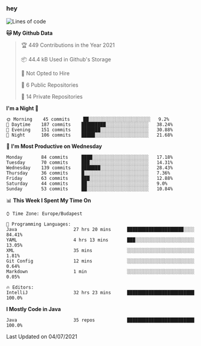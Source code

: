 ### hey

<!--START_SECTION:waka-->
![Lines of code](https://img.shields.io/badge/From%20Hello%20World%20I%27ve%20Written-54951%20lines%20of%20code-blue)

**🐱 My Github Data** 

> 🏆 449 Contributions in the Year 2021
 > 
> 📦 44.4 kB Used in Github's Storage 
 > 
> 🚫 Not Opted to Hire
 > 
> 📜 6 Public Repositories 
 > 
> 🔑 14 Private Repositories  
 > 
**I'm a Night 🦉** 

```text
🌞 Morning    45 commits     ██░░░░░░░░░░░░░░░░░░░░░░░   9.2% 
🌆 Daytime    187 commits    █████████░░░░░░░░░░░░░░░░   38.24% 
🌃 Evening    151 commits    ███████░░░░░░░░░░░░░░░░░░   30.88% 
🌙 Night      106 commits    █████░░░░░░░░░░░░░░░░░░░░   21.68%

```
📅 **I'm Most Productive on Wednesday** 

```text
Monday       84 commits     ████░░░░░░░░░░░░░░░░░░░░░   17.18% 
Tuesday      70 commits     ███░░░░░░░░░░░░░░░░░░░░░░   14.31% 
Wednesday    139 commits    ███████░░░░░░░░░░░░░░░░░░   28.43% 
Thursday     36 commits     █░░░░░░░░░░░░░░░░░░░░░░░░   7.36% 
Friday       63 commits     ███░░░░░░░░░░░░░░░░░░░░░░   12.88% 
Saturday     44 commits     ██░░░░░░░░░░░░░░░░░░░░░░░   9.0% 
Sunday       53 commits     ██░░░░░░░░░░░░░░░░░░░░░░░   10.84%

```


📊 **This Week I Spent My Time On** 

```text
⌚︎ Time Zone: Europe/Budapest

💬 Programming Languages: 
Java                     27 hrs 20 mins      █████████████████████░░░░   84.41% 
YAML                     4 hrs 13 mins       ███░░░░░░░░░░░░░░░░░░░░░░   13.05% 
XML                      35 mins             ░░░░░░░░░░░░░░░░░░░░░░░░░   1.81% 
Git Config               12 mins             ░░░░░░░░░░░░░░░░░░░░░░░░░   0.64% 
Markdown                 1 min               ░░░░░░░░░░░░░░░░░░░░░░░░░   0.05%

🔥 Editors: 
IntelliJ                 32 hrs 23 mins      █████████████████████████   100.0%

```

**I Mostly Code in Java** 

```text
Java                     35 repos            █████████████████████████   100.0%

```



 Last Updated on 04/07/2021
<!--END_SECTION:waka-->
